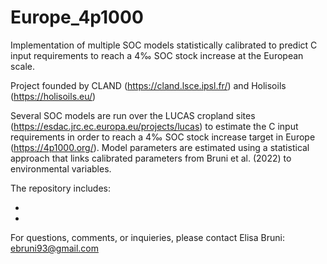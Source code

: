 # Europe_4p1000
Implementation of multiple SOC models statistically calibrated to predict C input requirements to reach a 4‰ SOC stock increase at the European scale.

Project founded by CLAND (https://cland.lsce.ipsl.fr/) and Holisoils (https://holisoils.eu/)

Several SOC models are run over the LUCAS cropland sites (https://esdac.jrc.ec.europa.eu/projects/lucas) to estimate the C input requirements in order to reach a 4‰ SOC stock increase target in Europe (https://4p1000.org/).
Model parameters are estimated using a statistical approach that links calibrated parameters from Bruni et al. (2022) to environmental variables.

The repository includes:

-
-

For questions, comments, or inquieries, please contact Elisa Bruni: ebruni93@gmail.com
